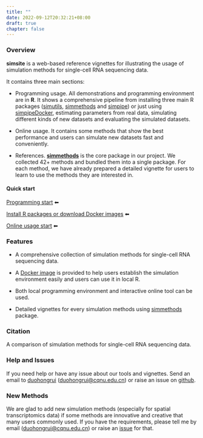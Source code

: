 ```yaml
---
title: ""
date: 2022-09-12T20:32:21+08:00
draft: true
chapter: false
---
```


### Overview

**simsite** is a web-based reference vignettes for illustrating the usage of simulation methods for single-cell RNA sequencing data.

It contains three main sections:

* Programming usage. All demonstrations and programming environment are in **R**. It shows a comprehensive pipeline from installing three main R packages ([simutils](https://github.com/duohongrui/simutils), [simmethods](https://github.com/duohongrui/simmethods) and [simpipe](https://github.com/duohongrui/simpipe)) or just using [simpipeDocker](https://github.com/duohongrui/simpipe_Docker), estimating parameters from real data, simulating different kinds of new datasets and evaluating the simulated datasets.

* Online usage. It contains some methods that show the best performance and users can simulate new datasets fast and conveniently.

* References. [**simmethods**](https://github.com/duohongrui/simmethods) is the core package in our project. We collected 42+ methods and bundled them into a single package. For each method, we have already prepared a detailed vignette for users to learn to use the methods they are interested in.

#### Quick start

[Programming start](/programming_usage/) ⬅

[Install R packages or download Docker images](/programming_usage/1-installation) ⬅

[Online usage start](/online_usage/) ⬅

### Features

* A comprehensive collection of simulation methods for single-cell RNA sequencing data.

* A [Docker image](https://hub.docker.com/r/duohongrui/simpipe) is provided to help users establish the simulation environment easily and users can use it in local R.

* Both local programming environment and interactive online tool can be used.

* Detailed vignettes for every simulation methods using [simmethods](https://github.com/duohongrui/simmethods) package.


### Citation
A comparison of simulation methods for single-cell RNA sequencing data.

### Help and Issues

If you need help or have any issue about our tools and vignettes. Send an email to [duohongrui](https://github.com/duohongrui) (duohongrui@cqnu.edu.cn) or raise an issue on [github](https://github.com/duohongrui).

### New Methods

We are glad to add new simulation methods (especially for spatial transcriptomics data) if some methods are innovative and creative that many users commonly used. If you have the requirements, please tell me by email (duohongrui@cqnu.edu.cn) or raise an [issue](https://github.com/duohongrui/simmethods/issues) for that.
